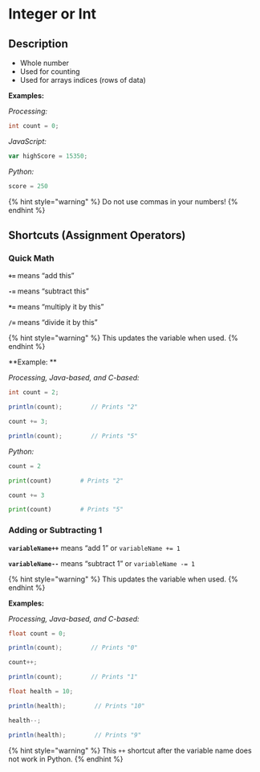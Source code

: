 # Integer or Int

## Description

* Whole number
* Used for counting
* Used for arrays indices (rows of data)

**Examples:**

_Processing:_

```java
int count = 0;
```

_JavaScript:_

```javascript
var highScore = 15350;
```

_Python:_

```python
score = 250
```

{% hint style="warning" %}
Do not use commas in your numbers!
{% endhint %}

## Shortcuts (Assignment Operators)

### Quick Math

**`+=`** means “add this”

**`-=`** means “subtract this”

**`*=`** means “multiply it by this”

**`/=`** means “divide it by this”

{% hint style="warning" %}
This updates the variable when used.
{% endhint %}

**Example:  **  

_Processing, Java-based, and C-based:_  

```java
int count = 2;

println(count);        // Prints "2"

count += 3;

println(count);        // Prints "5"
```

_Python:_  

```python
count = 2

print(count)        # Prints "2"

count += 3

print(count)        # Prints "5"
```

### Adding or Subtracting 1

**`variableName++`** means “add 1” or `variableName += 1`

**`variableName--`** means “subtract 1” or `variableName -= 1`

{% hint style="warning" %}
This updates the variable when used.
{% endhint %}

**Examples:**

_Processing, Java-based, and C-based:_

```java
float count = 0;

println(count);        // Prints "0"

count++;

println(count);        // Prints "1"
```

```java
float health = 10;

println(health);        // Prints "10"

health--;

println(health);        // Prints "9"
```

{% hint style="warning" %}
This `++` shortcut after the variable name does not work in Python. 
{% endhint %}
